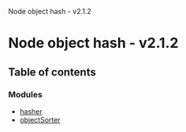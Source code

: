 Node object hash - v2.1.2

# Node object hash - v2.1.2

## Table of contents

### Modules

- [hasher](modules/hasher.md)
- [objectSorter](modules/objectsorter.md)
